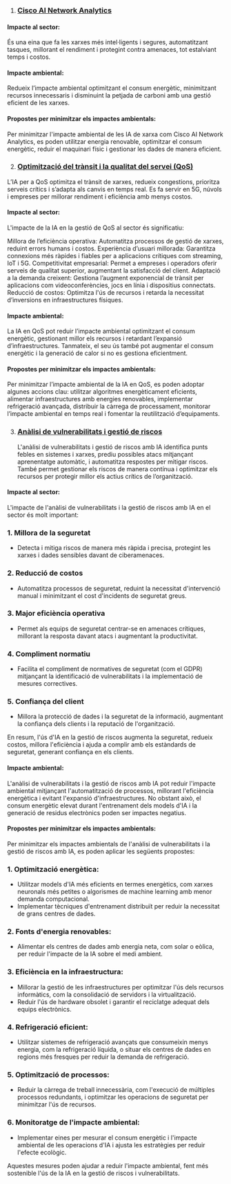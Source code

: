
1. ### [Cisco AI Network Analytics](https://www.cisco.com/c/en/us/td/docs/cloud-systems-management/network-automation-and-management/dna-center-assurance/2-3-5/b_cisco_dna_assurance_2_3_5_ug/b_cisco_dna_assurance_2_3_3_ug_chapter_010.html)
   
    
#### Impacte al sector:
És una eina que fa les xarxes més intel·ligents i segures, automatitzant tasques, millorant el rendiment i protegint contra amenaces, tot estalviant temps i costos.

#### Impacte ambiental:
Redueix l’impacte ambiental optimitzant el consum energètic, minimitzant recursos innecessaris i disminuint la petjada de carboni amb una gestió eficient de les xarxes.

#### Propostes per minimitzar els impactes ambientals:
Per minimitzar l'impacte ambiental de les IA de xarxa com Cisco AI Network Analytics, es poden utilitzar energia renovable, optimitzar el consum energètic, reduir el maquinari físic i gestionar les dades de manera eficient.

2. ### [Optimització del trànsit i la qualitat del servei (QoS)](https://www.tokioschool.com/noticias/qos/)
   
  L’IA per a QoS optimitza el trànsit de xarxes, redueix congestions, prioritza serveis crítics i s’adapta als canvis en temps real. Es fa servir en 5G, núvols i empreses per millorar rendiment i eficiència amb menys costos.
    
#### Impacte al sector:
L'impacte de la IA en la gestió de QoS al sector és significatiu:

Millora de l’eficiència operativa: Automatitza processos de gestió de xarxes, reduint errors humans i costos.
Experiència d’usuari millorada: Garantitza connexions més ràpides i fiables per a aplicacions crítiques com streaming, IoT i 5G.
Competitivitat empresarial: Permet a empreses i operadors oferir serveis de qualitat superior, augmentant la satisfacció del client.
Adaptació a la demanda creixent: Gestiona l’augment exponencial de trànsit per aplicacions com videoconferències, jocs en línia i dispositius connectats.
Reducció de costos: Optimitza l'ús de recursos i retarda la necessitat d’inversions en infraestructures físiques.

#### Impacte ambiental:

La IA en QoS pot reduir l’impacte ambiental optimitzant el consum energètic, gestionant millor els recursos i retardant l’expansió d’infraestructures. Tanmateix, el seu ús també pot augmentar el consum energètic i la generació de calor si no es gestiona eficientment.

#### Propostes per minimitzar els impactes ambientals:
Per minimitzar l’impacte ambiental de la IA en QoS, es poden adoptar algunes accions clau: utilitzar algoritmes energèticament eficients, alimentar infraestructures amb energies renovables, implementar refrigeració avançada, distribuir la càrrega de processament, monitorar l’impacte ambiental en temps real i fomentar la reutilització d’equipaments.

3. ### [Anàlisi de vulnerabilitats i gestió de riscos](https://www.unite.ai/ca/conducting-vulnerability-assessments-with-ai/)
   L'anàlisi de vulnerabilitats i gestió de riscos amb IA identifica punts febles en sistemes i xarxes, prediu possibles atacs mitjançant aprenentatge automàtic, i automatitza respostes per mitigar riscos. També permet gestionar els riscos de manera contínua i optimitzar els recursos per protegir millor els actius crítics de l’organització.

#### Impacte al sector:
L'impacte de l'anàlisi de vulnerabilitats i la gestió de riscos amb IA en el sector és molt important:

### **1. Millora de la seguretat**
- Detecta i mitiga riscos de manera més ràpida i precisa, protegint les xarxes i dades sensibles davant de ciberamenaces.
  
### **2. Reducció de costos**
- Automatitza processos de seguretat, reduint la necessitat d'intervenció manual i minimitzant el cost d'incidents de seguretat greus.
  
### **3. Major eficiència operativa**
- Permet als equips de seguretat centrar-se en amenaces crítiques, millorant la resposta davant atacs i augmentant la productivitat.
  
### **4. Compliment normatiu**
- Facilita el compliment de normatives de seguretat (com el GDPR) mitjançant la identificació de vulnerabilitats i la implementació de mesures correctives.
  
### **5. Confiança del client**
- Millora la protecció de dades i la seguretat de la informació, augmentant la confiança dels clients i la reputació de l'organització.

En resum, l'ús d'IA en la gestió de riscos augmenta la seguretat, redueix costos, millora l'eficiència i ajuda a complir amb els estàndards de seguretat, generant confiança en els clients.
#### Impacte ambiental:
L'anàlisi de vulnerabilitats i la gestió de riscos amb IA pot reduir l'impacte ambiental mitjançant l'automatització de processos, millorant l'eficiència energètica i evitant l'expansió d'infraestructures. No obstant això, el consum energètic elevat durant l'entrenament dels models d'IA i la generació de residus electrònics poden ser impactes negatius.

#### Propostes per minimitzar els impactes ambientals:
Per minimitzar els impactes ambientals de l'anàlisi de vulnerabilitats i la gestió de riscos amb IA, es poden aplicar les següents propostes:

### **1. Optimització energètica:**
   - Utilitzar models d'IA més eficients en termes energètics, com xarxes neuronals més petites o algorismes de machine learning amb menor demanda computacional.
   - Implementar tècniques d'entrenament distribuït per reduir la necessitat de grans centres de dades.

### **2. Fonts d'energia renovables:**
   - Alimentar els centres de dades amb energia neta, com solar o eòlica, per reduir l'impacte de la IA sobre el medi ambient.

### **3. Eficiència en la infraestructura:**
   - Millorar la gestió de les infraestructures per optimitzar l'ús dels recursos informàtics, com la consolidació de servidors i la virtualització.
   - Reduir l'ús de hardware obsolet i garantir el reciclatge adequat dels equips electrònics.

### **4. Refrigeració eficient:**
   - Utilitzar sistemes de refrigeració avançats que consumeixin menys energia, com la refrigeració líquida, o situar els centres de dades en regions més fresques per reduir la demanda de refrigeració.

### **5. Optimització de processos:**
   - Reduir la càrrega de treball innecessària, com l'execució de múltiples processos redundants, i optimitzar les operacions de seguretat per minimitzar l'ús de recursos.

### **6. Monitoratge de l'impacte ambiental:**
   - Implementar eines per mesurar el consum energètic i l'impacte ambiental de les operacions d'IA i ajusta les estratègies per reduir l'efecte ecològic.

Aquestes mesures poden ajudar a reduir l'impacte ambiental, fent més sostenible l'ús de la IA en la gestió de riscos i vulnerabilitats.
